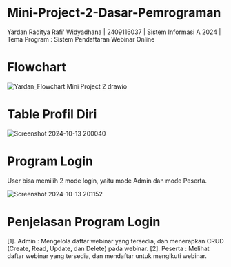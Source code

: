 # Mini-Project-2-Dasar-Pemrograman
Yardan Raditya Rafi' Widyadhana | 2409116037 | Sistem Informasi A 2024 | Tema Program : Sistem Pendaftaran Webinar Online

# Flowchart
![Yardan_Flowchart Mini Project 2 drawio](https://github.com/user-attachments/assets/d57f3a51-bce6-48af-a9ed-a8357bcf22a7)

# Table Profil Diri
![Screenshot 2024-10-13 200040](https://github.com/user-attachments/assets/5888d145-4246-4c77-bbcc-86542b7dfc6c)

# Program Login
User bisa memilih 2 mode login, yaitu mode Admin dan mode Peserta.

![Screenshot 2024-10-13 201152](https://github.com/user-attachments/assets/ce063945-2a1e-4e4f-bde3-d5d78d13564c)

# Penjelasan Program Login
[1]. Admin : Mengelola daftar webinar yang tersedia, dan menerapkan CRUD (Create, Read, Update, dan Delete) pada webinar.
[2]. Peserta : Melihat daftar webinar yang tersedia, dan mendaftar untuk mengikuti webinar.
